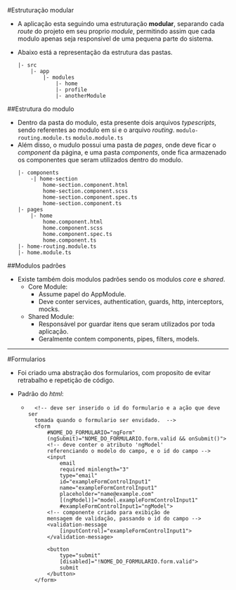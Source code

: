 #Estruturação modular

- A aplicação esta seguindo uma estruturação **modular**, separando cada _route_ do projeto em seu proprio _module_, permitindo assim que cada modulo apenas seja responsivel de uma pequena parte do sistema.

- Abaixo está a representação da estrutura das pastas.
    ```
    |- src
        |- app
            |- modules
                |- home
                |- profile
                |- anotherModule
    ```

##Estrutura do modulo

- Dentro da pasta do modulo, esta presente dois arquivos _typescripts_, sendo referentes ao modulo em si e o arquivo _routing_.
    ``modulo-routing.module.ts``
    ``modulo.module.ts``
- Além disso, o mudulo possui uma pasta de _pages_, onde deve ficar o _component_ da página, e uma pasta _components_, onde fica armazenado os componentes que seram utilizados dentro do modulo.
    ```
    |- components
        -| home-section
            home-section.component.html
            home-section.component.scss
            home-section.component.spec.ts
            home-section.component.ts
    |- pages
        |- home
            home.component.html
            home.component.scss
            home.component.spec.ts
            home.component.ts
    |- home-routing.module.ts
    |- home.module.ts
    ```

##Modulos padrões

- Existe também dois modulos padrões sendo os modulos _core_ e _shared_.
    - Core Module:
        - Assume papel do AppModule.
        - Deve conter services, authentication, guards, http, interceptors, mocks.
    - Shared Module:
        - Responsável por guardar itens que seram utilizados por toda aplicação.
        - Geralmente contem components, pipes, filters, models.

-----

#Formularios

- Foi criado uma abstração dos formularios, com proposito de evitar retrabalho e repetição de código.

- Padrão do _html_:
    - ```
        <!-- deve ser inserido o id do formulario e a ação que deve ser 
        tomada quando o formulario ser envidado.  -->
        <form 
            #NOME_DO_FORMULARIO="ngForm" 
            (ngSubmit)="NOME_DO_FORMULARIO.form.valid && onSubmit()">
            <!-- deve conter o atributo 'ngModel' 
            referenciando o modelo do campo, e o id do campo -->
            <input 
                email 
                required minlength="3" 
                type="email" 
                id="exampleFormControlInput1"
                name="exampleFormControlInput1" 
                placeholder="name@example.com"
                [(ngModel)]="model.exampleFormControlInput1" 
                #exampleFormControlInput1="ngModel">
            <!-- componente criado para exibição de
            mensagem de validação, passando o id do campo -->
            <validation-message 
                [inputControl]="exampleFormControlInput1">
            </validation-message>

            <button 
                type="submit"
                [disabled]="!NOME_DO_FORMULARIO.form.valid">
                submit
            </button>
        </form>
    ```